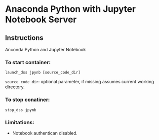 # Anaconda Python with Jupyter Notebook Server

## Instructions

Anconda Python and Jupyter Notebook

### To start container:
```
launch_dss jpynb [source_code_dir]
```
`source_code_dir`: optional parameter, if missing assumes current working directory.


### To stop conatiner:
```
stop_dss jpynb
```

### Limitations:
* Notebook authentican disabled.
